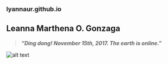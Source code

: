 ### lyannaur.github.io
## Leanna Marthena O. Gonzaga

> ***“Ding dong! November 15th, 2017. The earth is online.”***

![alt text](https://pin.it/1UNBpWK)
